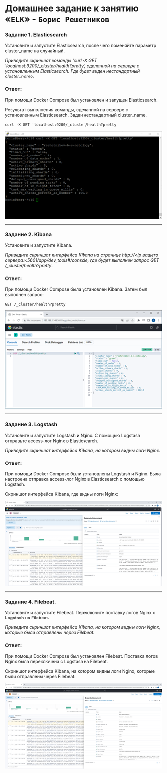 # Домашнее задание к занятию «`ELK`» - `Борис Решетников`

### Задание 1. Elasticsearch 

Установите и запустите Elasticsearch, после чего поменяйте параметр cluster_name на случайный. 

*Приведите скриншот команды 'curl -X GET 'localhost:9200/_cluster/health?pretty', сделанной на сервере с установленным Elasticsearch. Где будет виден нестандартный cluster_name*.

### Ответ:
При помощи Docker Compose был установлен и запущен Elasticsearch. 

Результат выполнения команды, сделанной на сервере с установленным Elasticsearch. Задан нестандартный cluster_name.
````
curl -X GET 'localhost:9200/_cluster/health?pretty
````
![Результат выполнения команды "curl -X GET 'localhost:9200/_cluster/health?pretty'"](./img/1.png)

---

### Задание 2. Kibana

Установите и запустите Kibana.

*Приведите скриншот интерфейса Kibana на странице http://<ip вашего сервера>:5601/app/dev_tools#/console, где будет выполнен запрос GET /_cluster/health?pretty*.

### Ответ:

При помощи Docker Compose была установлен Kibana. Затем был выполнен запрос:
```
GET /_cluster/health?pretty
```
![Cкриншот интерфейса Kibana, где выполнен запрос GET /_cluster/health?pretty](./img/2.png)

---

### Задание 3. Logstash

Установите и запустите Logstash и Nginx. С помощью Logstash отправьте access-лог Nginx в Elasticsearch. 

*Приведите скриншот интерфейса Kibana, на котором видны логи Nginx.*

### Ответ:

При помощи Docker Compose были установлены Logstash и Nginx. Была настроена отправка access-лог Nginx в Elasticsearch с помощью Logstash.

Скриншот интерфейса Kibana, где видны логи Nginx:

![Cкриншот интерфейса Kibana, где видны логи Nginx.](./img/3.png)

---

### Задание 4. Filebeat. 

Установите и запустите Filebeat. Переключите поставку логов Nginx с Logstash на Filebeat. 

*Приведите скриншот интерфейса Kibana, на котором видны логи Nginx, которые были отправлены через Filebeat.*

### Ответ:

При помощи Docker Compose был установлен Filebeat. Поставка логов Nginx была переключена с Logstash на Filebeat. 

Скриншот интерфейса Kibana, на котором видны логи Nginx, которые были отправлены через Filebeat:

![Cкриншот интерфейса Kibana, где видны логи Nginx.](./img/4.png)
